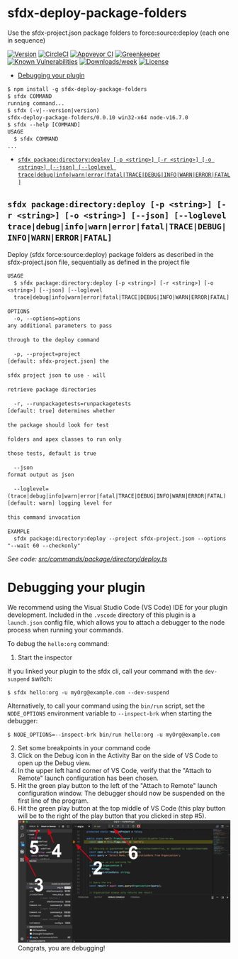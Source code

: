 sfdx-deploy-package-folders
===========================

Use the sfdx-project.json package folders to force:source:deploy (each one in sequence)

[![Version](https://img.shields.io/npm/v/sfdx-deploy-package-folders.svg)](https://npmjs.org/package/sfdx-deploy-package-folders)
[![CircleCI](https://circleci.com/gh/phil-apexology/sfdx-deploy-package-folders/tree/master.svg?style=shield)](https://circleci.com/gh/phil-apexology/sfdx-deploy-package-folders/tree/master)
[![Appveyor CI](https://ci.appveyor.com/api/projects/status/github/phil-apexology/sfdx-deploy-package-folders?branch=master&svg=true)](https://ci.appveyor.com/project/heroku/sfdx-deploy-package-folders/branch/master)
[![Greenkeeper](https://badges.greenkeeper.io/phil-apexology/sfdx-deploy-package-folders.svg)](https://greenkeeper.io/)
[![Known Vulnerabilities](https://snyk.io/test/github/phil-apexology/sfdx-deploy-package-folders/badge.svg)](https://snyk.io/test/github/phil-apexology/sfdx-deploy-package-folders)
[![Downloads/week](https://img.shields.io/npm/dw/sfdx-deploy-package-folders.svg)](https://npmjs.org/package/sfdx-deploy-package-folders)
[![License](https://img.shields.io/npm/l/sfdx-deploy-package-folders.svg)](https://github.com/phil-apexology/sfdx-deploy-package-folders/blob/master/package.json)

<!-- toc -->
* [Debugging your plugin](#debugging-your-plugin)
<!-- tocstop -->
<!-- install -->
<!-- usage -->
```sh-session
$ npm install -g sfdx-deploy-package-folders
$ sfdx COMMAND
running command...
$ sfdx (-v|--version|version)
sfdx-deploy-package-folders/0.0.10 win32-x64 node-v16.7.0
$ sfdx --help [COMMAND]
USAGE
  $ sfdx COMMAND
...
```
<!-- usagestop -->
<!-- commands -->
* [`sfdx package:directory:deploy [-p <string>] [-r <string>] [-o <string>] [--json] [--loglevel trace|debug|info|warn|error|fatal|TRACE|DEBUG|INFO|WARN|ERROR|FATAL]`](#sfdx-packagedirectorydeploy--p-string--r-string--o-string---json---loglevel-tracedebuginfowarnerrorfataltracedebuginfowarnerrorfatal)

## `sfdx package:directory:deploy [-p <string>] [-r <string>] [-o <string>] [--json] [--loglevel trace|debug|info|warn|error|fatal|TRACE|DEBUG|INFO|WARN|ERROR|FATAL]`

Deploy (sfdx force:source:deploy) package folders as described in the sfdx-project.json file, sequentially as defined in the project file

```
USAGE
  $ sfdx package:directory:deploy [-p <string>] [-r <string>] [-o <string>] [--json] [--loglevel 
  trace|debug|info|warn|error|fatal|TRACE|DEBUG|INFO|WARN|ERROR|FATAL]

OPTIONS
  -o, --options=options                                                             any additional parameters to pass
                                                                                    through to the deploy command

  -p, --project=project                                                             [default: sfdx-project.json] the
                                                                                    sfdx project json to use - will
                                                                                    retrieve package directories

  -r, --runpackagetests=runpackagetests                                             [default: true] determines whether
                                                                                    the package should look for test
                                                                                    folders and apex classes to run only
                                                                                    those tests, default is true

  --json                                                                            format output as json

  --loglevel=(trace|debug|info|warn|error|fatal|TRACE|DEBUG|INFO|WARN|ERROR|FATAL)  [default: warn] logging level for
                                                                                    this command invocation

EXAMPLE
  sfdx package:directory:deploy --project sfdx-project.json --options "--wait 60 --checkonly"
```

_See code: [src/commands/package/directory/deploy.ts](https://github.com/phil-apexology/sfdx-deploy-package-folders/blob/v0.0.10/src/commands/package/directory/deploy.ts)_
<!-- commandsstop -->
<!-- debugging-your-plugin -->
# Debugging your plugin
We recommend using the Visual Studio Code (VS Code) IDE for your plugin development. Included in the `.vscode` directory of this plugin is a `launch.json` config file, which allows you to attach a debugger to the node process when running your commands.

To debug the `hello:org` command: 
1. Start the inspector
  
If you linked your plugin to the sfdx cli, call your command with the `dev-suspend` switch: 
```sh-session
$ sfdx hello:org -u myOrg@example.com --dev-suspend
```
  
Alternatively, to call your command using the `bin/run` script, set the `NODE_OPTIONS` environment variable to `--inspect-brk` when starting the debugger:
```sh-session
$ NODE_OPTIONS=--inspect-brk bin/run hello:org -u myOrg@example.com
```

2. Set some breakpoints in your command code
3. Click on the Debug icon in the Activity Bar on the side of VS Code to open up the Debug view.
4. In the upper left hand corner of VS Code, verify that the "Attach to Remote" launch configuration has been chosen.
5. Hit the green play button to the left of the "Attach to Remote" launch configuration window. The debugger should now be suspended on the first line of the program. 
6. Hit the green play button at the top middle of VS Code (this play button will be to the right of the play button that you clicked in step #5).
<br><img src=".images/vscodeScreenshot.png" width="480" height="278"><br>
Congrats, you are debugging!
